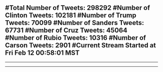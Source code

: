 #Total Number of Tweets: 298292 
#Number of Clinton Tweets: 102181
#Number of Trump Tweets: 70099
#Number of Sanders Tweets: 67731
#Number of Cruz Tweets: 45064
#Number of Rubio Tweets: 10316
#Number of Carson Tweets: 2901
#Current Stream Started at Fri Feb 12 00:58:01 MST
---
---
---
